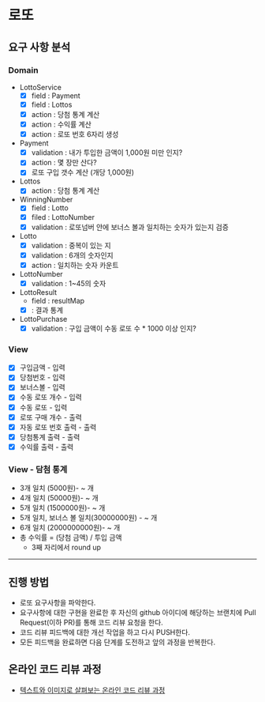 # 로또
## 요구 사항 분석

### Domain
* LottoService
  - [x] field : Payment
  - [x] field : Lottos
  - [x] action : 당첨 통계 계산
  - [x] action : 수익률 계산
  - [x] action : 로또 번호 6자리 생성
* Payment
  - [x] validation : 내가 투입한 금액이 1,000원 미만 인지?
  - [x] action : 몇 장만 산다?
  - [x] 로또 구입 갯수 계산 (개당 1,000원)
* Lottos
  - [x] action : 당첨 통계 계산
* WinningNumber
  - [x] field : Lotto
  - [x] filed : LottoNumber
  - [x] validation : 로또넘버 안에 보너스 볼과 일치하는 숫자가 있는지 검증
* Lotto
  - [x] validation : 중복이 있는 지
  - [x] validation : 6개의 숫자인지
  - [x] action : 일치하는 숫자 카운트
* LottoNumber
  - [x] validation : 1~45의 숫자
* LottoResult
  - field : resultMap
  - [x] : 결과 통계
* LottoPurchase
  - [x] validation : 구입 금액이 수동 로또 수 * 1000 이상 인지?

### View
* [x] 구입금액 - 입력
* [x] 당첨번호 - 입력
* [x] 보너스볼 - 입력
* [x] 수동 로또 개수 - 입력
* [x] 수동 로또 - 입력
* [x] 로또 구매 개수 - 출력
* [x] 자동 로또 번호 출력 - 출력
* [x] 당첨통계 출력 - 출력
* [x] 수익률 출력 - 출력

### View - 담첨 통계
* 3개 일치 (5000원)- ~ 개 
* 4개 일치 (50000원)- ~ 개
* 5개 일치 (1500000원)- ~ 개 
* 5개 일치, 보너스 볼 일치(30000000원) - ~ 개 
* 6개 일치 (2000000000원)- ~ 개
* 총 수익률 = (당첨 금액) / 투입 금액
  * 3째 자리에서 round up

----
## 진행 방법
* 로또 요구사항을 파악한다.
* 요구사항에 대한 구현을 완료한 후 자신의 github 아이디에 해당하는 브랜치에 Pull Request(이하 PR)를 통해 코드 리뷰 요청을 한다.
* 코드 리뷰 피드백에 대한 개선 작업을 하고 다시 PUSH한다.
* 모든 피드백을 완료하면 다음 단계를 도전하고 앞의 과정을 반복한다.

## 온라인 코드 리뷰 과정
* [텍스트와 이미지로 살펴보는 온라인 코드 리뷰 과정](https://github.com/next-step/nextstep-docs/tree/master/codereview)
